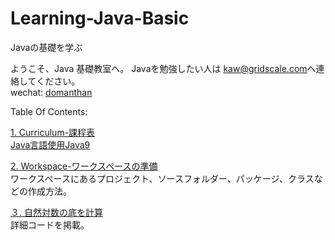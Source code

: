 # Learning-Java-Basic
Javaの基礎を学ぶ

ようこそ、Java 基礎教室へ。
Javaを勉強したい人は [kaw@gridscale.com](mailto:kaw@gridscale.com)へ連絡してください。   
wechat: [domanthan](weixin://dl/chat?domanthan)

Table Of Contents:

[1. Curriculum-課程表](../../wiki/2.Curriculum)   
[Java言語使用Java9](https://docs.oracle.com/javase/specs/jls/se9/jls9.pdf)

[2. Workspace-ワークスペースの準備](../../wiki/3.Project-JavaBasic)   
ワークスペースにあるプロジェクト、ソースフォルダー、パッケージ、クラスなどの作成方法。

[３. 自然対数の底を計算](../../wiki/4.Napiers-constant)   
詳細コードを掲載。
